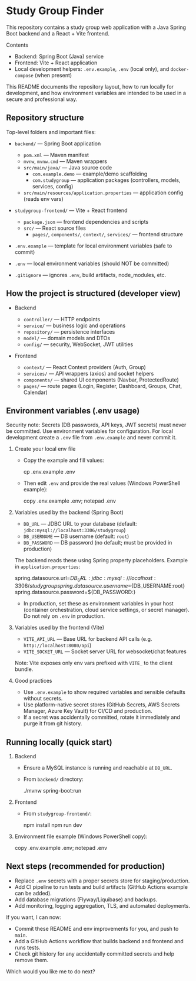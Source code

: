 # Study Group Finder

This repository contains a study group web application with a Java Spring Boot backend and a React + Vite frontend.

Contents
 - Backend: Spring Boot (Java) service
 - Frontend: Vite + React application
 - Local development helpers: `.env.example`, `.env` (local only), and `docker-compose` (when present)

This README documents the repository layout, how to run locally for development, and how environment variables are intended to be used in a secure and professional way.

## Repository structure

Top-level folders and important files:

- `backend/` — Spring Boot application
	- `pom.xml` — Maven manifest
	- `mvnw`, `mvnw.cmd` — Maven wrappers
	- `src/main/java/` — Java source code
		- `com.example.demo` — example/demo scaffolding
		- `com.studygroup` — application packages (controllers, models, services, config)
	- `src/main/resources/application.properties` — application config (reads env vars)

- `studygroup-frontend/` — Vite + React frontend
	- `package.json` — frontend dependencies and scripts
	- `src/` — React source files
		- `pages/`, `components/`, `context/`, `services/` — frontend structure

- `.env.example` — template for local environment variables (safe to commit)
- `.env` — local environment variables (should NOT be committed)
- `.gitignore` — ignores `.env`, build artifacts, node_modules, etc.

## How the project is structured (developer view)

- Backend
	- `controller/` — HTTP endpoints
	- `service/` — business logic and operations
	- `repository/` — persistence interfaces
	- `model/` — domain models and DTOs
	- `config/` — security, WebSocket, JWT utilities

- Frontend
	- `context/` — React Context providers (Auth, Group)
	- `services/` — API wrappers (axios) and socket helpers
	- `components/` — shared UI components (Navbar, ProtectedRoute)
	- `pages/` — route pages (Login, Register, Dashboard, Groups, Chat, Calendar)

## Environment variables (.env usage)

Security note: Secrets (DB passwords, API keys, JWT secrets) must never be committed. Use environment variables for configuration. For local development create a `.env` file from `.env.example` and never commit it.

1) Create your local env file

	- Copy the example and fill values:

		cp .env.example .env

	- Then edit `.env` and provide the real values (Windows PowerShell example):

		copy .env.example .env; notepad .env

2) Variables used by the backend (Spring Boot)

	- `DB_URL` — JDBC URL to your database (default: `jdbc:mysql://localhost:3306/studygroup`)
	- `DB_USERNAME` — DB username (default: `root`)
	- `DB_PASSWORD` — DB password (no default; must be provided in production)

	The backend reads these using Spring property placeholders. Example in `application.properties`:

	spring.datasource.url=${DB_URL:jdbc:mysql://localhost:3306/studygroup}
	spring.datasource.username=${DB_USERNAME:root}
	spring.datasource.password=${DB_PASSWORD:}

	- In production, set these as environment variables in your host (container orchestration, cloud service settings, or secret manager). Do not rely on `.env` in production.

3) Variables used by the frontend (Vite)

	- `VITE_API_URL` — Base URL for backend API calls (e.g. `http://localhost:8080/api`)
	- `VITE_SOCKET_URL` — Socket server URL for websocket/chat features

	Note: Vite exposes only env vars prefixed with `VITE_` to the client bundle.

4) Good practices

	- Use `.env.example` to show required variables and sensible defaults without secrets.
	- Use platform-native secret stores (GitHub Secrets, AWS Secrets Manager, Azure Key Vault) for CI/CD and production.
	- If a secret was accidentally committed, rotate it immediately and purge it from git history.

## Running locally (quick start)

1) Backend

	- Ensure a MySQL instance is running and reachable at `DB_URL`.
	- From `backend/` directory:

		./mvnw spring-boot:run

2) Frontend

	- From `studygroup-frontend/`:

		npm install
		npm run dev

3) Environment file example (Windows PowerShell copy):

	copy .env.example .env; notepad .env

## Next steps (recommended for production)

- Replace `.env` secrets with a proper secrets store for staging/production.
- Add CI pipeline to run tests and build artifacts (GitHub Actions example can be added).
- Add database migrations (Flyway/Liquibase) and backups.
- Add monitoring, logging aggregation, TLS, and automated deployments.

If you want, I can now:
- Commit these README and env improvements for you, and push to `main`.
- Add a GitHub Actions workflow that builds backend and frontend and runs tests.
- Check git history for any accidentally committed secrets and help remove them.

Which would you like me to do next?